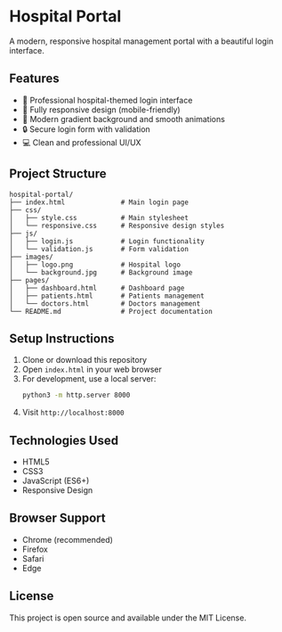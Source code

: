 # Hospital Portal

A modern, responsive hospital management portal with a beautiful login interface.

## Features

- 🏥 Professional hospital-themed login interface
- 📱 Fully responsive design (mobile-friendly)
- 🎨 Modern gradient background and smooth animations
- 🔒 Secure login form with validation
- 💻 Clean and professional UI/UX

## Project Structure

```
hospital-portal/
├── index.html              # Main login page
├── css/
│   ├── style.css           # Main stylesheet
│   └── responsive.css      # Responsive design styles
├── js/
│   ├── login.js            # Login functionality
│   └── validation.js       # Form validation
├── images/
│   ├── logo.png            # Hospital logo
│   └── background.jpg      # Background image
├── pages/
│   ├── dashboard.html      # Dashboard page
│   ├── patients.html       # Patients management
│   └── doctors.html        # Doctors management
└── README.md               # Project documentation
```

## Setup Instructions

1. Clone or download this repository
2. Open `index.html` in your web browser
3. For development, use a local server:
   ```bash
   python3 -m http.server 8000
   ```
4. Visit `http://localhost:8000`

## Technologies Used

- HTML5
- CSS3
- JavaScript (ES6+)
- Responsive Design

## Browser Support

- Chrome (recommended)
- Firefox
- Safari
- Edge

## License

This project is open source and available under the MIT License. 